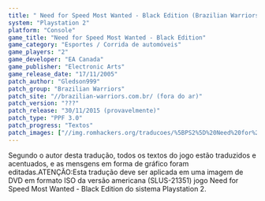 ```yaml
---
title: " Need for Speed Most Wanted - Black Edition (Brazilian Warriors)"
system: "Playstation 2"
platform: "Console"
game_title: "Need for Speed Most Wanted - Black Edition"
game_category: "Esportes / Corrida de automóveis"
game_players: "2"
game_developer: "EA Canada"
game_publisher: "Electronic Arts"
game_release_date: "17/11/2005"
patch_author: "Gledson999"
patch_group: "Brazilian Warriors"
patch_site: "//brazilian-warriors.com.br/ (fora do ar)"
patch_version: "???"
patch_release: "30/11/2015 (provavelmente)"
patch_type: "PPF 3.0"
patch_progress: "Textos"
patch_images: ["//img.romhackers.org/traducoes/%5BPS2%5D%20Need%20for%20Speed%20Most%20Wanted%20-%20Black%20Edition%20-%20Gledson999%20-%201.jpg","//img.romhackers.org/traducoes/%5BPS2%5D%20Need%20for%20Speed%20Most%20Wanted%20-%20Black%20Edition%20-%20Gledson999%20-%202.jpg","//img.romhackers.org/traducoes/%5BPS2%5D%20Need%20for%20Speed%20Most%20Wanted%20-%20Black%20Edition%20-%20Gledson999%20-%203.jpg"]
---
```

Segundo o autor desta tradução, todos os textos do jogo estão traduzidos e acentuados, e as mensgens em forma de gráfico foram editadas.ATENÇÃO:Esta tradução deve ser aplicada em uma imagem de DVD em formato ISO da versão americana (SLUS-21351) jogo Need for Speed Most Wanted - Black Edition do sistema Playstation 2.